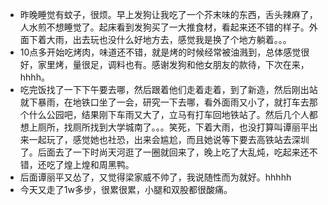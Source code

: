 + 昨晚睡觉有蚊子，很烦。早上发狗让我吃了一个芥末味的东西，舌头辣麻了，人水煎不想睡觉了。起床看到发狗买了一大推食材，看起来还不错的样子。外面下着大雨，出去玩也没什么好地方去，感觉我是换了个地方躺着。。。
+ 10点多开始吃烤肉，味道还不错，就是烤的时候经常被油溅到，总体感觉很好，家里烤，量很足，调料也有。感谢发狗和他女朋友的款待，下次在来，hhhh。
+ 吃完饭找了一下下午要去哪，然后跟着他们走着走着，到了新造，然后刚出站就下暴雨，在地铁口坐了一会，研究一下去哪，看外面雨又小了，就打车去那个什么公园吧，结果刚下车雨又大了，立马有打车回地铁站了。然后几个人都想上厕所，找厕所找到大学城南了。。。笑死，下着大雨，也没打算叫谭丽平出来一起玩了，感觉她也社恐，出来会尴尬，而且她说等下要去高铁站去深圳了。后面去了一下时尚天河逛了一圈就回来了，晚上吃了大乱炖，吃起来还不错，还吃了煌上煌和周黑鸭。 
+ 后面谭丽平又怂了，又觉得梁家威不帅了，我说随性而为就好。hhhhh
+ 今天又走了1w多步，很累很累，小腿和双股都很酸痛。